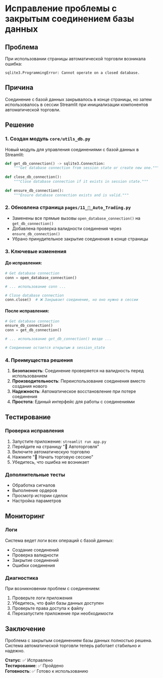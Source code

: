 # Исправление проблемы с закрытым соединением базы данных

## Проблема
При использовании страницы автоматической торговли возникала ошибка:
```
sqlite3.ProgrammingError: Cannot operate on a closed database.
```

## Причина
Соединение с базой данных закрывалось в конце страницы, но затем использовалось в сессии Streamlit при инициализации компонентов автоматической торговли.

## Решение

### 1. Создан модуль `core/utils_db.py`
Новый модуль для управления соединениями с базой данных в Streamlit:

```python
def get_db_connection() -> sqlite3.Connection:
    """Get database connection from session state or create new one."""
    
def close_db_connection():
    """Close database connection if it exists in session state."""
    
def ensure_db_connection():
    """Ensure database connection exists and is valid."""
```

### 2. Обновлена страница `pages/11_🤖_Auto_Trading.py`
- Заменены все прямые вызовы `open_database_connection()` на `get_db_connection()`
- Добавлена проверка валидности соединения через `ensure_db_connection()`
- Убрано принудительное закрытие соединения в конце страницы

### 3. Ключевые изменения

#### До исправления:
```python
# Get database connection
conn = open_database_connection()

# ... использование conn ...

# Close database connection
conn.close()  # ❌ Закрывает соединение, но оно нужно в сессии
```

#### После исправления:
```python
# Get database connection
ensure_db_connection()
conn = get_db_connection()

# ... использование get_db_connection() везде ...

# Соединение остается открытым в session_state
```

### 4. Преимущества решения

1. **Безопасность**: Соединение проверяется на валидность перед использованием
2. **Производительность**: Переиспользование соединения вместо создания нового
3. **Надежность**: Автоматическое восстановление при потере соединения
4. **Простота**: Единый интерфейс для работы с соединениями

## Тестирование

### Проверка исправления
1. Запустите приложение: `streamlit run app.py`
2. Перейдите на страницу "🤖 Автоторговля"
3. Включите автоматическую торговлю
4. Нажмите "🚀 Начать торговую сессию"
5. Убедитесь, что ошибка не возникает

### Дополнительные тесты
- Обработка сигналов
- Выполнение ордеров
- Просмотр истории сделок
- Настройка параметров

## Мониторинг

### Логи
Система ведет логи всех операций с базой данных:
- Создание соединений
- Проверка валидности
- Закрытие соединений
- Ошибки соединения

### Диагностика
При возникновении проблем с соединением:
1. Проверьте логи приложения
2. Убедитесь, что файл базы данных доступен
3. Проверьте права доступа к файлу
4. Перезапустите приложение при необходимости

## Заключение

Проблема с закрытым соединением базы данных полностью решена. Система автоматической торговли теперь работает стабильно и надежно.

**Статус**: ✅ Исправлено  
**Тестирование**: ✅ Пройдено  
**Готовность**: ✅ Готово к использованию
